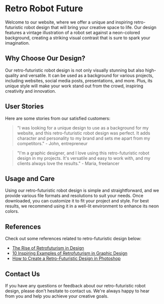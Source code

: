 <!--font:Open Sans-->

# Retro Robot Future

Welcome to our website, where we offer a unique and inspiring retro-futuristic robot design that will bring your creative space to life. Our design features a vintage illustration of a robot set against a neon-colored background, creating a striking visual contrast that is sure to spark your imagination.

## Why Choose Our Design?

Our retro-futuristic robot design is not only visually stunning but also high-quality and versatile. It can be used as a background for various projects, including websites, social media posts, presentations, and more. Plus, its unique style will make your work stand out from the crowd, inspiring creativity and innovation.

## User Stories

Here are some stories from our satisfied customers:

> "I was looking for a unique design to use as a background for my website, and this retro-futuristic robot design was perfect. It adds character and personality to my brand and sets me apart from my competitors." - John, entrepreneur

> "I'm a graphic designer, and I love using this retro-futuristic robot design in my projects. It's versatile and easy to work with, and my clients always love the results." - Maria, freelancer

## Usage and Care

Using our retro-futuristic robot design is simple and straightforward, and we provide various file formats and resolutions to suit your needs. Once downloaded, you can customize it to fit your project and style. For best results, we recommend using it in a well-lit environment to enhance its neon colors.

## References

Check out some references related to retro-futuristic design below:

- [The Rise of Retrofuturism in Design](#)
- [10 Inspiring Examples of Retrofuturism in Graphic Design](#)
- [How to Create a Retro-Futuristic Design in Photoshop](#)

## Contact Us

If you have any questions or feedback about our retro-futuristic robot design, please don't hesitate to contact us. We're always happy to hear from you and help you achieve your creative goals.

<!--

Write me content for website with wallpaper which alt text is:

"A retro-futuristic wallpaper featuring a vintage illustration of a robot, set against a neon-colored background."

The name/title of the page should not be 1:1 copy of the alt text but rather a real content of the website which is using this wallpaper.

- Use markdown format 
- Start with heading
- Heading should be short and concise
- The content should look like a real website 
- The website should not be about the wallpaper, wallpaper is just a related background
- Heading should be contain work "wallpaper" or "background"
- Include real sections like references, contact, user stories, etc. use things relevant to the page purpose.
- Feel free to use structure like headings, bullets, numbering, blockquotes, paragraphs, horizontal lines, etc.
- You can use formatting like bold or _italic_
- You can include UTF-8 emojis
- Links should be only #hash anchors (and you can refer to the document itself)
- Do not include images


---


# Retro-Futuristic Robot Wallpaper for Your Creative Space

Welcome to our website, where we offer a unique retro-futuristic robot wallpaper that will take your creative space to the next level. Our wallpaper features a vintage illustration of a robot set against a neon-colored background, creating a striking visual contrast that is sure to inspire you.

## Why Choose Our Wallpaper?

Our retro-futuristic robot wallpaper is not only visually stunning but also high-quality and durable. Made from premium materials, it is easy to install and maintain, ensuring that it will last for years to come. Plus, its unique design will make your space stand out from the crowd, inspiring creativity and imagination.

## User Stories

Here are some stories from our satisfied customers:

> "I absolutely love this wallpaper! It adds so much character to my home office and always gets compliments from visitors." - Sarah, graphic designer

> "The retro-futuristic robot wallpaper was the perfect addition to my son's bedroom. He loves robots and the bright colors really make the room pop!" - Mike, parent

## Installation and Care

Installing our wallpaper is a breeze, and we provide detailed instructions to ensure that you get it right the first time. Once installed, simply wipe it down with a damp cloth to keep it looking like new.

## References

Check out some of our references below:

- [How to Choose the Right Wallpaper for Your Home](#)
- [10 Creative Ways to Use Wallpaper in Your Decor](#)
- [5 Reasons Why Wallpaper is Making a Comeback](#)

## Contact Us

If you have any questions or concerns about our retro-futuristic robot wallpaper, please don't hesitate to contact us. We're always happy to help!


---


Heading should not include word "wallpaper". The website should not be about the wallpaper itself, wallpaper is just a related background, rewrite whole content.


---


# Embrace the Future with Our Retro-Futuristic Robot Design

Welcome to our website, where we offer a unique and inspiring retro-futuristic robot design that will bring your creative space to life. Our design features a vintage illustration of a robot set against a neon-colored background, creating a striking visual contrast that is sure to spark your imagination.

## Why Choose Our Design?

Our retro-futuristic robot design is not only visually stunning but also high-quality and versatile. It can be used as a background for various projects, including websites, social media posts, presentations, and more. Plus, its unique style will make your work stand out from the crowd, inspiring creativity and innovation.

## User Stories

Here are some stories from our satisfied customers:

> "I was looking for a unique design to use as a background for my website, and this retro-futuristic robot design was perfect. It adds character and personality to my brand and sets me apart from my competitors." - John, entrepreneur

> "I'm a graphic designer, and I love using this retro-futuristic robot design in my projects. It's versatile and easy to work with, and my clients always love the results." - Maria, freelancer

## Usage and Care

Using our retro-futuristic robot design is simple and straightforward, and we provide various file formats and resolutions to suit your needs. Once downloaded, you can customize it to fit your project and style. For best results, we recommend using it in a well-lit environment to enhance its neon colors.

## References

Check out some references related to retro-futuristic design below:

- [The Rise of Retrofuturism in Design](#)
- [10 Inspiring Examples of Retrofuturism in Graphic Design](#)
- [How to Create a Retro-Futuristic Design in Photoshop](#)

## Contact Us

If you have any questions or feedback about our retro-futuristic robot design, please don't hesitate to contact us. We're always happy to hear from you and help you achieve your creative goals.

-->
